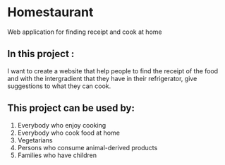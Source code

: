 # Homestaurant
Web application for finding receipt and cook at home 
## In this project :
I want to create a website that help people to find the receipt of the food and with the intergradient that they have in their refrigerator, give suggestions to what they can cook.
## This project can be used by:
1.	Everybody who enjoy cooking 
2.	Everybody who cook food at home
3.	 Vegetarians
4.	Persons who consume animal-derived products 
5.	Families who have children

